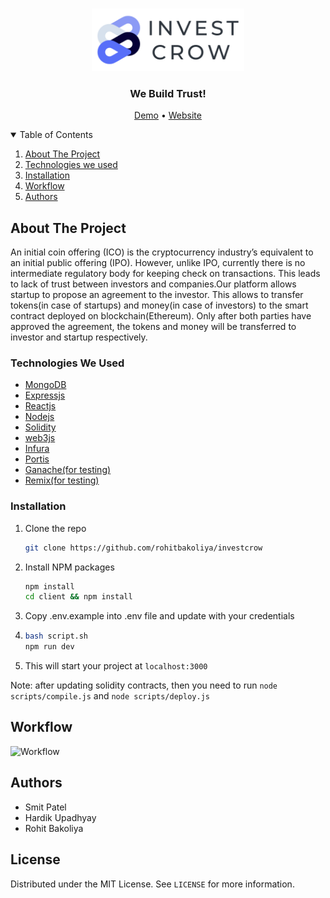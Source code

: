 <!-- PROJECT LOGO -->
<br />
<p align="center">
  <a href="https://github.com/rohitbakoliya/investcrow">
    <img src="assets/logo.jpg" alt="Logo" height="100" >
  </a>

  <h3 align="center">We Build Trust!</h3>
  <p align="center">
    <a href="https://youtu.be/N7qoeswWyU8">Demo</a>
    •
    <a href="https://investcrow.herokuapp.com" >Website</a>
  </p>

</p>

<!-- TABLE OF CONTENTS -->
<details open="open">
  <summary>Table of Contents</summary>
  <ol>
    <li>
      <a href="#about-the-project">About The Project</a>
    </li>
    <li> 
      <a href="#technologies-we-used">Technologies we used</a>
    </li>
    <li><a href="#installation">Installation</a></li>
    <li><a href="#workflow">Workflow</a></li>
    <li><a href="#authors">Authors</a></li>
  </ol>
</details>

<!-- ABOUT THE PROJECT -->

## About The Project

An initial coin offering (ICO) is the cryptocurrency industry’s equivalent to an initial public
offering (IPO). However, unlike IPO, currently there is no intermediate regulatory body for keeping
check on transactions. This leads to lack of trust between investors and companies.Our platform
allows startup to propose an agreement to the investor. This allows to transfer tokens(in case of
startups) and money(in case of investors) to the smart contract deployed on blockchain(Ethereum).
Only after both parties have approved the agreement, the tokens and money will be transferred to
investor and startup respectively.

### Technologies We Used

- [MongoDB](https://www.mongodb.com/)
- [Expressjs](https://expressjs.com/)
- [Reactjs](https://reactjs.org/)
- [Nodejs](https://nodejs.org/en/)
- [Solidity](https://docs.soliditylang.org/en/v0.8.2/)
- [web3js](https://web3js.readthedocs.io/en/v1.3.4/)
- [Infura](https://infura.io/)
- [Portis](https://www.portis.io/)
- [Ganache(for testing)](https://www.trufflesuite.com/ganache)
- [Remix(for testing)](https://remix.ethereum.org)

<!-- GETTING STARTED -->

### Installation

1. Clone the repo
   ```sh
   git clone https://github.com/rohitbakoliya/investcrow
   ```
2. Install NPM packages
   ```sh
   npm install
   cd client && npm install
   ```
3. Copy .env.example into .env file and update with your credentials

4. ```sh
   bash script.sh
   npm run dev
   ```
5. This will start your project at `localhost:3000`

Note: after updating solidity contracts, then you need to run `node scripts/compile.js` and `node scripts/deploy.js`

<!-- USAGE EXAMPLES -->

<!-- workflow -->

## Workflow

![Workflow][workflow-image]

<!-- ACKNOWLEDGEMENTS -->

## Authors

- Smit Patel
- Hardik Upadhyay
- Rohit Bakoliya

<!-- MARKDOWN LINKS & IMAGES -->
<!-- https://www.markdownguide.org/basic-syntax/#reference-style-links -->

[workflow-image]: assets/workflow.png

<!-- LICENSE -->

## License

Distributed under the MIT License. See `LICENSE` for more information.
